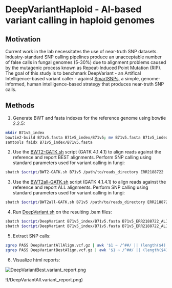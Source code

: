 # DeepVariantHaploid - AI-based variant calling in haploid genomes
## Motivation
Current work in the lab necessitates the use of near-truth SNP datasets. Industry-standard SNP calling pipelines produce an unacceptable number of false calls in fungal genomes (5-30%) due to alignment problems caused by the mutagenic process known as Repeat-Induced Point Mutation (RIP). The goal of this study is to benchmark DeepVariant - an Artifical Intelligence-based variant caller - against [SmartSNPs](https://github.com/drdna/SmartSNPs), a simple, genome-informed, human intelligence-based strategy that produces near-truth SNP calls.
## Methods
1. Generate BWT and fasta indexes for the reference genome using bowtie 2.2.5:
```bash
mkdir B71v5_index
bowtie2-build B71v5.fasta B71v5_index/B71v5; mv B71v5.fasta B71v5_index
samtools faidx B71v5_index/B71v5.fasta
```
2. Use the [BWT2-GATK.sh](/scripts/BWT2-GATK.sh) script (GATK 4.1.4.1) to align reads against the reference and report BEST alignments. Perform SNP calling using standard parameters used for variant calling in fungi:
```bash
sbatch $script/BWT2-GATK.sh B71v5 /path/to/reads_directory ERR2188722
```
3. Use the [BWT2all-GATK.sh](/scripts/BWT2all-GATK.sh) script (GATK 4.1.4.1) to align reads against the reference and report ALL alignments. Perform SNP calling using standard parameters used for variant calling in fungi:
```bash
sbatch $script/BWT2all-GATK.sh B71v5 /path/to/reads_directory ERR2188722
```
4. Run [DeepVariant.sh](/scripts/DeepVariant.sh) on the resulting .bam files:
```bash
sbatch $script/DeepVariant B71v5_index/B71v5.fasta B71v5_ERR2188722_ALIGN/accepted_hits_sortedRG.bam DeepVariantBest DeepVariantBestTemp
sbatch $script/DeepVariant B71v5_index/B71v5.fasta B71v5_ERR2188722_ALIGNall/accepted_hits_sortedRG.bam DeepVariantAll DeepVariantAllTemp
```
5. Extract SNP calls:
```bash
zgrep PASS DeepVariantAllAlign.vcf.gz | awk '$1 ~ /^##/ || (length($4) == 1 && length($5) == 1' | gzip - > DeepVariantAll.vcf.gz
zgrep PASS DeepVariantBestAlign.vcf.gz | awk '$1 ~ /^##/ || (length($4) == 1 && length($5) == 1)' | gzip - > DeepVariantBest.vcf.gz
```
6. Visualize html reports:

![DeepVariantBest.variant_report.png](/blob/main/DeepVariantBest.variant_report.png)

!(/DeepVariantAll.variant_report.png)
